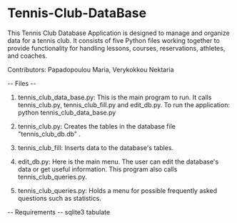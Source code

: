 # Tennis-Club-DataBase

This Tennis Club Database Application is designed to manage and organize data for a tennis club. It consists of five Python files working together to provide functionality for handling lessons, courses, reservations, athletes, and coaches.

Contributors: Papadopoulou Maria, Verykokkou Nektaria


-- Files --
1. tennis_club_data_base.py: This is the main program to run. It calls tennis_club.py, tennis_club_fill.py and edit_db.py. 
To run the application: python tennis_club_data_base.py

2. tennis_club.py: Creates the tables in the database file "tennis_club_db.db" .

3. tennis_club_fill: Inserts data to the database's tables.

4. edit_db.py: Here is the main menu. The user can edit the database's data or get useful information. This program also calls tennis_club_queries.py.

5. tennis_club_queries.py: Holds a menu for possible frequently asked questions such as statistics.


-- Requirements --
sqlite3
tabulate
